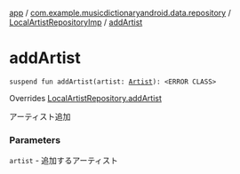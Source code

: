 [app](../../index.md) / [com.example.musicdictionaryandroid.data.repository](../index.md) / [LocalArtistRepositoryImp](index.md) / [addArtist](./add-artist.md)

# addArtist

`suspend fun addArtist(artist: `[`Artist`](../../com.example.musicdictionaryandroid.domain.model.entity/-artist/index.md)`): <ERROR CLASS>`

Overrides [LocalArtistRepository.addArtist](../-local-artist-repository/add-artist.md)

アーティスト追加

### Parameters

`artist` - 追加するアーティスト
